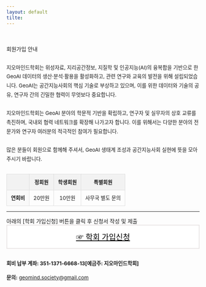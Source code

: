 ```yaml
---
layout: default
tilte:
---
```

<style>
  .customTable1 tr th {
    width: 30%;
  }

  .customTable2 tr td:nth-child(1) {
    width: 30%
  }
  .customTable2 tr td:nth-child(2) {
    width: 35%
  }
  .customTable2 tr td:nth-child(3) {
    width: 35%
  }

.button {
    display: block;
    background-color: white;
    border: 1px solid;
    border-width: 2px;
    border-color: #eae5e5;
    color: black;
    text-align: center;
    padding: 15px 20px;
    font-family: 'Noto Sans','맑은 고딕','Malgun Gothic',Arial,Helvetica,sans-serif,Lucida,'Grande','Microsoft YaHei','Hiragino Sans GB', 'SimSun', 'Meiryo';
    font-size: 20px;
}

  }
</style>

<br>
<br>
<div class="gayheader">
  <span>회원가입 안내</span>
  <div></div>
</div>

<section id="membership" style="margin-top: 2em;">
  <p style="line-height: 1.8em; font-size: 0.95em;">
    지오마인드학회는 위성자료, 지리공간정보, 지질학 및 인공지능(AI)의 융복합을 기반으로 한 GeoAI 데이터의 생산·분석·활용을 활성화하고,
    관련 연구와 교육의 발전을 위해 설립되었습니다. GeoAI는 공간지능사회의 핵심 기술로 부상하고 있으며, 이를 위한 데이터와 기술의 공유, 연구자 간의 긴밀한 협력이 무엇보다 중요합니다.<br><br>
    지오마인드학회는 GeoAI 분야의 학문적 기반을 확립하고, 연구자 및 실무자의 상호 교류를 촉진하며, 국내외 협력 네트워크를 확장해 나가고자 합니다. 이를 위해서는 다양한 분야의 전문가와 연구자 여러분의 적극적인 참여가 필요합니다.<br><br>
    많은 분들이 회원으로 함께해 주셔서, GeoAI 생태계 조성과 공간지능사회 실현에 뜻을 모아주시기 바랍니다.
  </p>

  <table style="width: 100%; border-collapse: collapse; font-size: 0.95em; margin-top: 2em;">
    <thead style="background-color: #f2f2f2;">
      <tr>
        <th style="padding: 0.8em; border: 1px solid #ddd;"></th>
        <th style="padding: 0.8em; border: 1px solid #ddd; text-align: center;">정회원</th>
        <th style="padding: 0.8em; border: 1px solid #ddd; text-align: center;">학생회원</th>
        <th style="padding: 0.8em; border: 1px solid #ddd; text-align: center;">특별회원</th>
      </tr>
    </thead>
    <tbody>
      <tr>
        <td style="padding: 0.8em; border: 1px solid #ddd; background-color: #f9f9f9; font-weight: bold;">연회비</td>
        <td style="padding: 0.8em; border: 1px solid #ddd; text-align: center;">20만원</td>
        <td style="padding: 0.8em; border: 1px solid #ddd; text-align: center;">10만원</td>
        <td style="padding: 0.8em; border: 1px solid #ddd; text-align: center;">사무국 별도 문의</td>
      </tr>
    </tbody>
  </table>
<hr>
<p>
아래의 [학회 가입신청] 버튼을 클릭 후 신청서 작성 및 제출<br>
<a href="https://forms.gle/vieoNQZdz9Gx9EgG9" target="_blank" class="button">☞ 학회 가입신청</a>
</p>

  <div style="margin-top: 2em; font-size: 0.95em; line-height: 1.8em;">
    <p><strong>회비 납부 계좌: 351-1371-6668-13[예금주: 지오마인드학회]</strong></p>
    <p><strong>문의:</strong> <a href="mailto:geomind.society@gmail.com">geomind.society@gmail.com</a></p>
  </div>
</section>